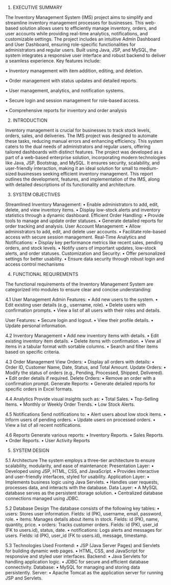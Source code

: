 1. EXECUTIVE SUMMARY
   
The Inventory Management System (IMS) project aims to simplify and streamline inventory management 
processes for businesses. This web-based solution allows users to efficiently manage inventory, orders, and user 
accounts while providing real-time analytics, notifications, and customizable settings. The project includes an 
intuitive Admin Dashboard and User Dashboard, ensuring role-specific functionalities for administrators and 
regular users. Built using Java, JSP, and MySQL, the system integrates a responsive user interface and robust 
backend to deliver a seamless experience.
Key features include:

• Inventory management with item addition, editing, and deletion.

• Order management with status updates and detailed reports.

• User management, analytics, and notification systems.

• Secure login and session management for role-based access.

• Comprehensive reports for inventory and order analysis


2. INTRODUCTION
   
Inventory management is crucial for businesses to track stock levels, orders, sales, and deliveries. The IMS 
project was designed to automate these tasks, reducing manual errors and enhancing efficiency. This system 
caters to the dual needs of administrators and regular users, offering tailored dashboards with distinct features.
The project was developed as a part of a web-based enterprise solution, incorporating modern technologies like 
Java, JSP, Bootstrap, and MySQL. It ensures security, scalability, and user-friendly interaction, making it an 
ideal solution for small to medium-sized businesses seeking efficient inventory management.
This report outlines the development, features, and implementation of the IMS, along with detailed descriptions 
of its functionality and architecture.



3. SYSTEM OBJECTIVES
   
Streamlined Inventory Management:
• Enable administrators to add, edit, delete, and view inventory items.
• Display low-stock alerts and inventory statistics through a dynamic dashboard.
Efficient Order Handling:
• Provide tools to manage and update order statuses.
• Generate detailed reports for order tracking and analysis.
User Account Management:
• Allow administrators to add, edit, and delete user accounts.
• Facilitate role-based access with secure session management.
Real-Time Analytics and Notifications:
• Display key performance metrics like recent sales, pending orders, and stock levels.
• Notify users of important updates, low-stock alerts, and order statuses.
Customization and Security:
• Offer personalized settings for better usability.
• Ensure data security through robust login and access control mechanisms





4. FUNCTIONAL REQUIREMENTS
   
The functional requirements of the Inventory Management System are categorized into modules to ensure 
clear and concise understanding:

4.1 User Management
Admin Features:
• Add new users to the system.
• Edit existing user details (e.g., username, role).
• Delete users with confirmation prompts.
• View a list of all users with their roles and details.

User Features:
• Secure login and logout.
• View their profile details.
• Update personal information.

4.2 Inventory Management
• Add new inventory items with details.
• Edit existing inventory item details.
• Delete items with confirmation.
• View all items in a tabular format with sortable columns.
• Search and filter items based on specific criteria.

4.3 Order Management
View Orders:
• Display all orders with details:
• Order ID, Customer Name, Date, Status, and Total Amount.
Update Orders:
• Modify the status of orders (e.g., Pending, Processed, Shipped, Delivered).
• Edit order details if required.
Delete Orders:
• Remove an order with a confirmation prompt.
Generate Reports:
• Generate detailed reports for specific orders in Excel formats.

4.4 Analytics
Provide visual insights such as:
• Total Sales.
• Top-Selling Items.
• Monthly or Weekly Order Trends.
• Low Stock Alerts.

4.5 Notifications
Send notifications to:
• Alert users about low stock items.
• Inform users of pending orders.
• Update users on processed orders.
• View a list of all recent notifications.

4.6 Reports
Generate various reports:
• Inventory Reports.
• Sales Reports.
• Order Reports.
• User Activity Reports




5. SYSTEM DESIGN
   
5.1 Architecture
The system employs a three-tier architecture to ensure scalability, modularity, and ease of 
maintenance:
Presentation Layer:
• Developed using JSP, HTML, CSS, and JavaScript.
• Provides interactive and user-friendly interfaces, styled for usability.
Application Layer:
• Implements business logic using Java Servlets.
• Handles user requests, processes data, and interacts with the database.
Data Layer:
• A MySQL database serves as the persistent storage solution.
• Centralized database connections managed using JDBC.

5.2 Database Design
The database consists of the following key tables:
• users: Stores user information.
Fields: id (PK), username, email, password, role.
• items: Manages details about items in stock.
Fields: id (PK), name, quantity, price.
• orders: Tracks customer orders.
Fields: id (PK), user_id (FK to users.id), status, date.
• notifications: Logs alerts and messages for users.
Fields: id (PK), user_id (FK to users.id), message, timestamp.

5.3 Technologies Used
Frontend:
• JSP (Java Server Pages) and Servlets for building dynamic web pages.
• HTML, CSS, and JavaScript for responsive and styled user interfaces.
Backend:
• Java Servlets for handling application logic.
• JDBC for secure and efficient database connectivity.
Database:
• MySQL for managing and storing data persistently.
Server:
• Apache Tomcat as the application server for running JSP and Servlets.
